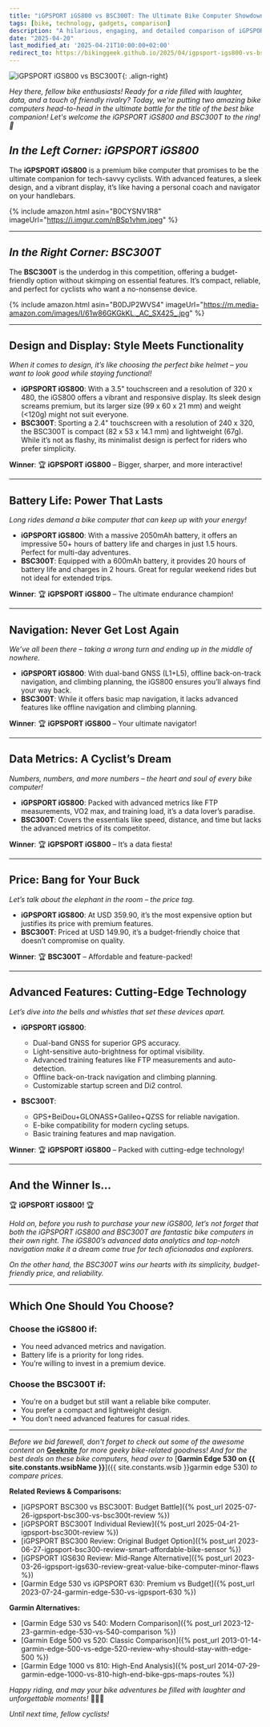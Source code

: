 ```yaml
---
title: "iGPSPORT iGS800 vs BSC300T: The Ultimate Bike Computer Showdown!"
tags: [bike, technology, gadgets, comparison]
description: "A hilarious, engaging, and detailed comparison of iGPSPORT iGS800 and BSC300T bike computers. Find out which one is the ultimate cycling companion!"
date: "2025-04-20"
last_modified_at: '2025-04-21T10:00:00+02:00'
redirect_to: https://bikinggeek.github.io/2025/04/igpsport-igs800-vs-bsc300t-review.html
---
```


![iGPSPORT iGS800 vs BSC300T](https://i.imgur.com/aRyU7Xem.jpg){: .align-right}

*Hey there, fellow bike enthusiasts! Ready for a ride filled with laughter, data, and a touch of friendly rivalry? Today, we're putting two amazing bike computers head-to-head in the ultimate battle for the title of the best bike companion! Let's welcome the iGPSPORT iGS800 and BSC300T to the ring! 🚴*

## *In the Left Corner: iGPSPORT iGS800*

The **iGPSPORT iGS800** is a premium bike computer that promises to be the ultimate companion for tech-savvy cyclists. With advanced features, a sleek design, and a vibrant display, it’s like having a personal coach and navigator on your handlebars.

{% include amazon.html asin="B0CYSNV1R8" imageUrl="https://i.imgur.com/nBSp1vhm.jpeg" %}

---

## *In the Right Corner: BSC300T*

The **BSC300T** is the underdog in this competition, offering a budget-friendly option without skimping on essential features. It’s compact, reliable, and perfect for cyclists who want a no-nonsense device.

{% include amazon.html asin="B0DJP2WVS4" imageUrl="https://m.media-amazon.com/images/I/61w86GKGkKL._AC_SX425_.jpg" %}

---

## **Design and Display: Style Meets Functionality**

*When it comes to design, it’s like choosing the perfect bike helmet – you want to look good while staying functional!*

- **iGPSPORT iGS800**: With a 3.5" touchscreen and a resolution of 320 x 480, the iGS800 offers a vibrant and responsive display. Its sleek design screams premium, but its larger size (99 x 60 x 21 mm) and weight (<120g) might not suit everyone.
- **BSC300T**: Sporting a 2.4" touchscreen with a resolution of 240 x 320, the BSC300T is compact (82 x 53 x 14.1 mm) and lightweight (67g). While it’s not as flashy, its minimalist design is perfect for riders who prefer simplicity.

**Winner**: 🏆 **iGPSPORT iGS800** – Bigger, sharper, and more interactive!

---

## **Battery Life: Power That Lasts**

*Long rides demand a bike computer that can keep up with your energy!*

- **iGPSPORT iGS800**: With a massive 2050mAh battery, it offers an impressive 50+ hours of battery life and charges in just 1.5 hours. Perfect for multi-day adventures.
- **BSC300T**: Equipped with a 600mAh battery, it provides 20 hours of battery life and charges in 2 hours. Great for regular weekend rides but not ideal for extended trips.

**Winner**: 🏆 **iGPSPORT iGS800** – The ultimate endurance champion!

---

## **Navigation: Never Get Lost Again**

*We’ve all been there – taking a wrong turn and ending up in the middle of nowhere.*

- **iGPSPORT iGS800**: With dual-band GNSS (L1+L5), offline back-on-track navigation, and climbing planning, the iGS800 ensures you’ll always find your way back.
- **BSC300T**: While it offers basic map navigation, it lacks advanced features like offline navigation and climbing planning.

**Winner**: 🏆 **iGPSPORT iGS800** – Your ultimate navigator!

---

## **Data Metrics: A Cyclist’s Dream**

*Numbers, numbers, and more numbers – the heart and soul of every bike computer!*

- **iGPSPORT iGS800**: Packed with advanced metrics like FTP measurements, VO2 max, and training load, it’s a data lover’s paradise.
- **BSC300T**: Covers the essentials like speed, distance, and time but lacks the advanced metrics of its competitor.

**Winner**: 🏆 **iGPSPORT iGS800** – It’s a data fiesta!

---

## **Price: Bang for Your Buck**

*Let’s talk about the elephant in the room – the price tag.*

- **iGPSPORT iGS800**: At USD 359.90, it’s the most expensive option but justifies its price with premium features.
- **BSC300T**: Priced at USD 149.90, it’s a budget-friendly choice that doesn’t compromise on quality.

**Winner**: 🏆 **BSC300T** – Affordable and feature-packed!

---

## **Advanced Features: Cutting-Edge Technology**

*Let’s dive into the bells and whistles that set these devices apart.*

- **iGPSPORT iGS800**:
  - Dual-band GNSS for superior GPS accuracy.
  - Light-sensitive auto-brightness for optimal visibility.
  - Advanced training features like FTP measurements and auto-detection.
  - Offline back-on-track navigation and climbing planning.
  - Customizable startup screen and Di2 control.

- **BSC300T**:
  - GPS+BeiDou+GLONASS+Galileo+QZSS for reliable navigation.
  - E-bike compatibility for modern cycling setups.
  - Basic training features and map navigation.

**Winner**: 🏆 **iGPSPORT iGS800** – Packed with cutting-edge technology!

---

## **And the Winner Is...**

🏆 **iGPSPORT iGS800!** 🏆

*Hold on, before you rush to purchase your new iGS800, let’s not forget that both the iGPSPORT iGS800 and BSC300T are fantastic bike computers in their own right. The iGS800’s advanced data analytics and top-notch navigation make it a dream come true for tech aficionados and explorers.*

*On the other hand, the BSC300T wins our hearts with its simplicity, budget-friendly price, and reliability.*

---

## **Which One Should You Choose?**

### Choose the iGS800 if:
- You need advanced metrics and navigation.
- Battery life is a priority for long rides.
- You’re willing to invest in a premium device.

### Choose the BSC300T if:
- You’re on a budget but still want a reliable bike computer.
- You prefer a compact and lightweight design.
- You don’t need advanced features for casual rides.

---

*Before we bid farewell, don't forget to check out some of the awesome content on* [**Geeknite**](/) *for more geeky bike-related goodness! And for the best deals on these bike computers, head over to* [**Garmin Edge 530 on {{ site.constants.wsibName }}**]({{ site.constants.wsib }}garmin edge 530) *to compare prices.*

**Related Reviews & Comparisons:**

- [iGPSPORT BSC300 vs BSC300T: Budget Battle]({% post_url 2025-07-26-igpsport-bsc300-vs-bsc300t-review %})
- [iGPSPORT BSC300T Individual Review]({% post_url 2025-04-21-igpsport-bsc300t-review %})
- [iGPSPORT BSC300 Review: Original Budget Option]({% post_url 2023-06-27-igpsport-bsc300-review-smart-affordable-bike-sensor %})
- [iGPSPORT IGS630 Review: Mid-Range Alternative]({% post_url 2023-03-26-igpsport-igs630-review-great-value-bike-computer-minor-flaws %})
- [Garmin Edge 530 vs iGPSPORT 630: Premium vs Budget]({% post_url 2023-07-24-garmin-edge-530-vs-igpsport-630 %})

**Garmin Alternatives:**

- [Garmin Edge 530 vs 540: Modern Comparison]({% post_url 2023-12-23-garmin-edge-530-vs-540-comparison %})
- [Garmin Edge 500 vs 520: Classic Comparison]({% post_url 2013-01-14-garmin-edge-500-vs-edge-520-review-why-should-stay-with-edge-500 %})
- [Garmin Edge 1000 vs 810: High-End Analysis]({% post_url 2014-07-29-garmin-edge-1000-vs-810-high-end-bike-gps-maps-routes %})

*Happy riding, and may your bike adventures be filled with laughter and unforgettable moments!* 🚵‍♂️💨

*Until next time, fellow cyclists!*
